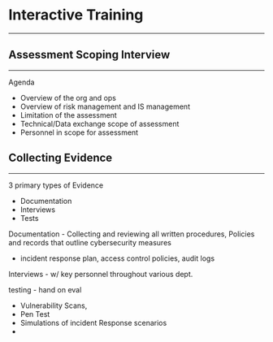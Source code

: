 
# Interactive Training
----

## Assessment Scoping Interview
----
Agenda
  - Overview of the org and ops
  - Overview of risk management and IS management
  - Limitation of the assessment
  - Technical/Data exchange scope of assessment
  - Personnel in scope for assessment


## Collecting Evidence
----
3 primary types of Evidence
  - Documentation
  - Interviews
  - Tests

Documentation - Collecting and reviewing all written procedures, Policies and records that outline cybersecurity measures
  - incident response plan, access control policies, audit logs

Interviews - w/ key personnel throughout various dept. 

testing - hand on eval
  - Vulnerability Scans, 
  - Pen Test
  - Simulations of incident Response scenarios 
  - 